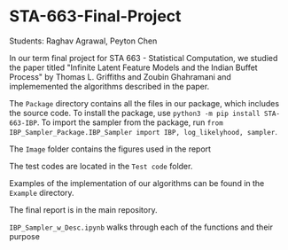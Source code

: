 # STA-663-Final-Project

Students: Raghav Agrawal, Peyton Chen

In our term final project for STA 663 - Statistical Computation, we studied the paper titled "Infinite Latent Feature Models
and the Indian Buffet Process" by Thomas L. Griffiths and Zoubin Ghahramani and implememented the algorithms described in the paper.

The `Package` directory contains all the files in our package, which includes the source code. To install the package, use `python3 -m pip install STA-663-IBP`. To import the sampler from the package, run `from IBP_Sampler_Package.IBP_Sampler import IBP, log_likelyhood, sampler`.

The `Image` folder contains the figures used in the report

The test codes are located in the `Test code` folder. 

Examples of the implementation of our algorithms can be found in the `Example` directory. 

The final report is in the main repository.

`IBP_Sampler_w_Desc.ipynb` walks through each of the functions and their purpose 
